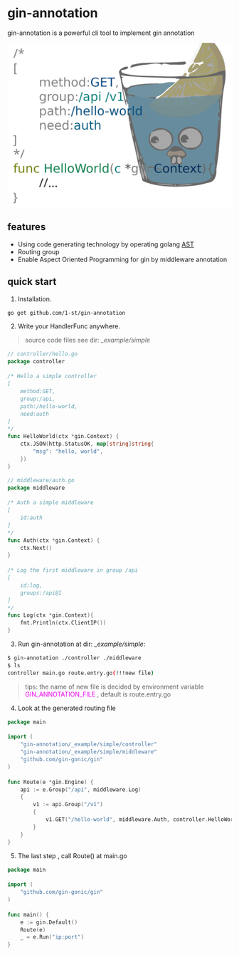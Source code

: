 # gin-annotation 
gin-annotation is a powerful cli tool to implement gin annotation

![image](https://raw.githubusercontent.com/1-st/logos/master/gin-annotation/logo.png)
## features
* Using code generating technology by operating golang [AST](https://en.wikipedia.org/wiki/Abstract_syntax_tree)
* Routing group
* Enable Aspect Oriented Programming for gin by middleware annotation 

## quick start
1. Installation.
```shell
go get github.com/1-st/gin-annotation
```
2. Write your HandlerFunc anywhere.
  
> source code files see dir: *_example/simple*
```go
// controller/hello.go
package controller

/* Hello a simple controller
[
	method:GET,
	group:/api,
	path:/hello-world,
	need:auth
]
*/
func HelloWorld(ctx *gin.Context) {
	ctx.JSON(http.StatusOK, map[string]string{
		"msg": "hello, world",
	})
}
```
```go
// middleware/auth.go
package middleware

/* Auth a simple middleware
[
	id:auth
]
*/
func Auth(ctx *gin.Context) {
	ctx.Next()
}

/* Log the first middleware in group /api
[
	id:log,
	groups:/api@1
]
*/
func Log(ctx *gin.Context){
	fmt.Println(ctx.ClientIP())
}
```
3. Run gin-annotation at dir: *_example/simple*:
```sh
$ gin-annotation ./controller ./middleware
$ ls
controller main.go route.entry.go(!!!new file)
```
> tips: the name of new file is decided by environment variable <font color=#ee00ee>GIN_ANNOTATION_FILE</font> 
, default is route.entry.go 

4. Look at the generated routing file
```go
package main

import (
    "gin-annotation/_example/simple/controller"
    "gin-annotation/_example/simple/middleware"
    "github.com/gin-gonic/gin"
)

func Route(e *gin.Engine) {
	api := e.Group("/api", middleware.Log)
	{
		v1 := api.Group("/v1")
		{
			v1.GET("/hello-world", middleware.Auth, controller.HelloWorld)
		}
	}
}
``` 
5. The last step , call Route() at main.go
```go
package main

import (
	"github.com/gin-gonic/gin"
)

func main() {
	e := gin.Default()
	Route(e)
	_ = e.Run("ip:port")
}
```
